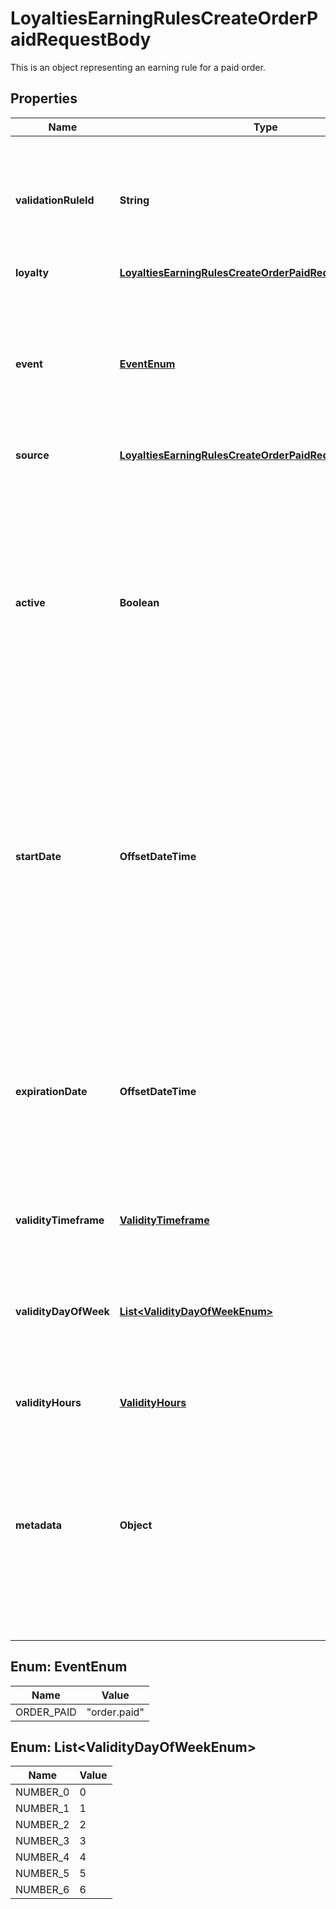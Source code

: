 

# LoyaltiesEarningRulesCreateOrderPaidRequestBody

This is an object representing an earning rule for a paid order.

## Properties

| Name | Type | Description |
|------------ | ------------- | ------------- |
|**validationRuleId** | **String** | A unique validation rule identifier assigned by the Voucherify API. The validation rule is verified before points are added to the balance. |
|**loyalty** | [**LoyaltiesEarningRulesCreateOrderPaidRequestBodyLoyalty**](LoyaltiesEarningRulesCreateOrderPaidRequestBodyLoyalty.md) |  |
|**event** | [**EventEnum**](#EventEnum) | Defines the event which triggers the earning rule to add points to a loyalty card.    - &#x60;order.paid&#x60; an event defined by the Voucherify API corresponding to an order status &#x60;PAID&#x60;.  |
|**source** | [**LoyaltiesEarningRulesCreateOrderPaidRequestBodySource**](LoyaltiesEarningRulesCreateOrderPaidRequestBodySource.md) |  |
|**active** | **Boolean** | A flag to toggle the earning rule on or off. You can disable an earning rule even though it&#39;s within the active period defined by the &#x60;start_date&#x60; and &#x60;expiration_date&#x60; of the campaign or the earning rule&#39;s own &#x60;start_date&#x60; and &#x60;expiration_date&#x60;.    - &#x60;true&#x60; indicates an *active* earning rule - &#x60;false&#x60; indicates an *inactive* earning rule |
|**startDate** | **OffsetDateTime** | Start date defines when the earning rule starts to be active. Activation timestamp is presented in the ISO 8601 format. Earning rule is *inactive before* this date. If you don&#39;t define the start date for an earning rule, it&#39;ll inherit the campaign start date by default.  |
|**expirationDate** | **OffsetDateTime** | Expiration date defines when the earning rule expires. Expiration timestamp is presented in the ISO 8601 format.  Earning rule is *inactive after* this date.If you don&#39;t define the expiration date for an earning rule, it&#39;ll inherit the campaign expiration date by default. |
|**validityTimeframe** | [**ValidityTimeframe**](ValidityTimeframe.md) |  |
|**validityDayOfWeek** | [**List&lt;ValidityDayOfWeekEnum&gt;**](#List&lt;ValidityDayOfWeekEnum&gt;) | Integer array corresponding to the particular days of the week in which the voucher is valid.  - &#x60;0&#x60; Sunday - &#x60;1&#x60; Monday - &#x60;2&#x60; Tuesday - &#x60;3&#x60; Wednesday - &#x60;4&#x60; Thursday - &#x60;5&#x60; Friday - &#x60;6&#x60; Saturday |
|**validityHours** | [**ValidityHours**](ValidityHours.md) |  |
|**metadata** | **Object** | The metadata object stores all custom attributes assigned to the earning rule. A set of key/value pairs that you can attach to an earning rule object. It can be useful for storing additional information about the earning rule in a structured format. |



## Enum: EventEnum

| Name | Value |
|---- | -----|
| ORDER_PAID | &quot;order.paid&quot; |



## Enum: List&lt;ValidityDayOfWeekEnum&gt;

| Name | Value |
|---- | -----|
| NUMBER_0 | 0 |
| NUMBER_1 | 1 |
| NUMBER_2 | 2 |
| NUMBER_3 | 3 |
| NUMBER_4 | 4 |
| NUMBER_5 | 5 |
| NUMBER_6 | 6 |



